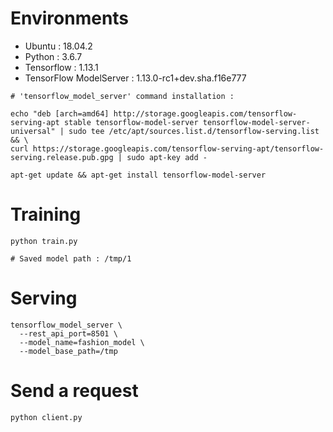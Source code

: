 # Environments
* Ubuntu : 18.04.2<br>
* Python : 3.6.7<br>
* Tensorflow : 1.13.1<br>
* TensorFlow ModelServer : 1.13.0-rc1+dev.sha.f16e777<br>
```shell
# 'tensorflow_model_server' command installation :

echo "deb [arch=amd64] http://storage.googleapis.com/tensorflow-serving-apt stable tensorflow-model-server tensorflow-model-server-universal" | sudo tee /etc/apt/sources.list.d/tensorflow-serving.list && \
curl https://storage.googleapis.com/tensorflow-serving-apt/tensorflow-serving.release.pub.gpg | sudo apt-key add -

apt-get update && apt-get install tensorflow-model-server
```

# Training
```shell
python train.py

# Saved model path : /tmp/1
```


# Serving
```shell
tensorflow_model_server \
  --rest_api_port=8501 \
  --model_name=fashion_model \
  --model_base_path=/tmp
```



# Send a request
```shell
python client.py
```
